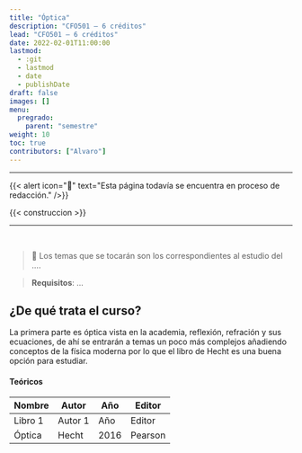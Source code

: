 ```yaml
---
title: "Óptica"
description: "CFO501 — 6 créditos"
lead: "CFO501 — 6 créditos"
date: 2022-02-01T11:00:00
lastmod:
  - :git
  - lastmod
  - date
  - publishDate
draft: false
images: []
menu:
  pregrado:
    parent: "semestre"
weight: 10
toc: true
contributors: ["Alvaro"]
---
```


---

{{< alert icon="🔔" text="Esta página todavía se encuentra en proceso de redacción." />}}

{{< construccion >}}

---

<br>

> 📌 Los temas que se tocarán son los correspondientes al estudio del ....

[](ignored)

> <b>Requisitos</b>: ...

## ¿De qué trata el curso?
La primera parte es óptica vista en la academia, reflexión, refración y sus ecuaciones, de ahí se entrarán a temas un poco más complejos añadiendo conceptos de la física moderna por lo que el libro de Hecht es una buena opción para estudiar.

#### Teóricos

|Nombre|Autor|Año|Editor|
|------|-----|---|------|
|Libro 1|Autor 1|Año|Editor|
|Óptica|Hecht|2016|Pearson|

